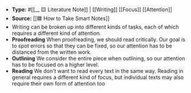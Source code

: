 - **Type:** #[[__ 🟨 Literature Note]] | [[Writing]] [[Focus]] [[Attention]]
- **Source:** [[🟦 How to Take Smart Notes]]
- Writing can be broken up into different kinds of tasks, each of which requires a different kind of attention.
- **Proofreading** When proofreading, we should read critically. Our goal is to spot errors so that they can be fixed, so our attention has to be distanced from the written work.
- **Outlining** We consider the entire piece when outlining, so our attention has to be focused on a higher level.  
- **Reading** We don't want to read every text in the same way. Reading in general requires a different kind of focus, but individual texts may also require their own form of attention too
